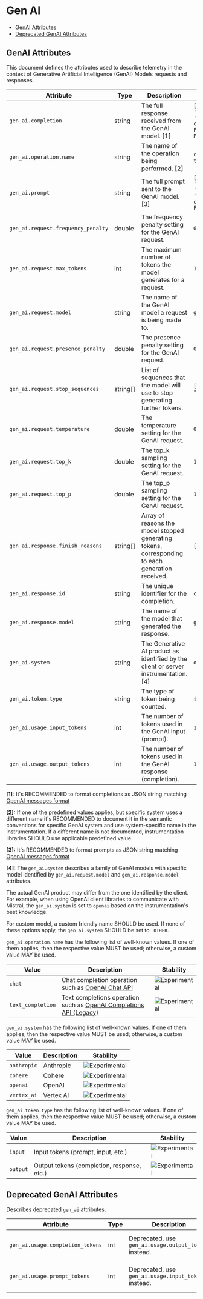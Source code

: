 <!--- Hugo front matter used to generate the website version of this page:
--->

<!-- NOTE: THIS FILE IS AUTOGENERATED. DO NOT EDIT BY HAND. -->
<!-- see templates/registry/markdown/attribute_namespace.md.j2 -->

# Gen AI

- [GenAI Attributes](#genai-attributes)
- [Deprecated GenAI Attributes](#deprecated-genai-attributes)

## GenAI Attributes

This document defines the attributes used to describe telemetry in the context of Generative Artificial Intelligence (GenAI) Models requests and responses.

| Attribute                          | Type     | Description                                                                                      | Examples                                                                | Stability                                                        |
| ---------------------------------- | -------- | ------------------------------------------------------------------------------------------------ | ----------------------------------------------------------------------- | ---------------------------------------------------------------- |
| `gen_ai.completion`                | string   | The full response received from the GenAI model. [1]                                             | `[{'role': 'assistant', 'content': 'The capital of France is Paris.'}]` | ![Experimental](https://img.shields.io/badge/-experimental-blue) |
| `gen_ai.operation.name`            | string   | The name of the operation being performed. [2]                                                   | `chat`; `text_completion`                                               | ![Experimental](https://img.shields.io/badge/-experimental-blue) |
| `gen_ai.prompt`                    | string   | The full prompt sent to the GenAI model. [3]                                                     | `[{'role': 'user', 'content': 'What is the capital of France?'}]`       | ![Experimental](https://img.shields.io/badge/-experimental-blue) |
| `gen_ai.request.frequency_penalty` | double   | The frequency penalty setting for the GenAI request.                                             | `0.1`                                                                   | ![Experimental](https://img.shields.io/badge/-experimental-blue) |
| `gen_ai.request.max_tokens`        | int      | The maximum number of tokens the model generates for a request.                                  | `100`                                                                   | ![Experimental](https://img.shields.io/badge/-experimental-blue) |
| `gen_ai.request.model`             | string   | The name of the GenAI model a request is being made to.                                          | `gpt-4`                                                                 | ![Experimental](https://img.shields.io/badge/-experimental-blue) |
| `gen_ai.request.presence_penalty`  | double   | The presence penalty setting for the GenAI request.                                              | `0.1`                                                                   | ![Experimental](https://img.shields.io/badge/-experimental-blue) |
| `gen_ai.request.stop_sequences`    | string[] | List of sequences that the model will use to stop generating further tokens.                     | `["forest", "lived"]`                                                   | ![Experimental](https://img.shields.io/badge/-experimental-blue) |
| `gen_ai.request.temperature`       | double   | The temperature setting for the GenAI request.                                                   | `0.0`                                                                   | ![Experimental](https://img.shields.io/badge/-experimental-blue) |
| `gen_ai.request.top_k`             | double   | The top_k sampling setting for the GenAI request.                                                | `1.0`                                                                   | ![Experimental](https://img.shields.io/badge/-experimental-blue) |
| `gen_ai.request.top_p`             | double   | The top_p sampling setting for the GenAI request.                                                | `1.0`                                                                   | ![Experimental](https://img.shields.io/badge/-experimental-blue) |
| `gen_ai.response.finish_reasons`   | string[] | Array of reasons the model stopped generating tokens, corresponding to each generation received. | `["stop"]`                                                              | ![Experimental](https://img.shields.io/badge/-experimental-blue) |
| `gen_ai.response.id`               | string   | The unique identifier for the completion.                                                        | `chatcmpl-123`                                                          | ![Experimental](https://img.shields.io/badge/-experimental-blue) |
| `gen_ai.response.model`            | string   | The name of the model that generated the response.                                               | `gpt-4-0613`                                                            | ![Experimental](https://img.shields.io/badge/-experimental-blue) |
| `gen_ai.system`                    | string   | The Generative AI product as identified by the client or server instrumentation. [4]             | `openai`                                                                | ![Experimental](https://img.shields.io/badge/-experimental-blue) |
| `gen_ai.token.type`                | string   | The type of token being counted.                                                                 | `input`; `output`                                                       | ![Experimental](https://img.shields.io/badge/-experimental-blue) |
| `gen_ai.usage.input_tokens`        | int      | The number of tokens used in the GenAI input (prompt).                                           | `100`                                                                   | ![Experimental](https://img.shields.io/badge/-experimental-blue) |
| `gen_ai.usage.output_tokens`       | int      | The number of tokens used in the GenAI response (completion).                                    | `180`                                                                   | ![Experimental](https://img.shields.io/badge/-experimental-blue) |

**[1]:** It's RECOMMENDED to format completions as JSON string matching [OpenAI messages format](https://platform.openai.com/docs/guides/text-generation)

**[2]:** If one of the predefined values applies, but specific system uses a different name it's RECOMMENDED to document it in the semantic conventions for specific GenAI system and use system-specific name in the instrumentation. If a different name is not documented, instrumentation libraries SHOULD use applicable predefined value.

**[3]:** It's RECOMMENDED to format prompts as JSON string matching [OpenAI messages format](https://platform.openai.com/docs/guides/text-generation)

**[4]:** The `gen_ai.system` describes a family of GenAI models with specific model identified
by `gen_ai.request.model` and `gen_ai.response.model` attributes.

The actual GenAI product may differ from the one identified by the client.
For example, when using OpenAI client libraries to communicate with Mistral, the `gen_ai.system`
is set to `openai` based on the instrumentation's best knowledge.

For custom model, a custom friendly name SHOULD be used.
If none of these options apply, the `gen_ai.system` SHOULD be set to `_OTHER`.

`gen_ai.operation.name` has the following list of well-known values. If one of them applies, then the respective value MUST be used; otherwise, a custom value MAY be used.

| Value             | Description                                                                                                                      | Stability                                                        |
| ----------------- | -------------------------------------------------------------------------------------------------------------------------------- | ---------------------------------------------------------------- |
| `chat`            | Chat completion operation such as [OpenAI Chat API](https://platform.openai.com/docs/api-reference/chat)                         | ![Experimental](https://img.shields.io/badge/-experimental-blue) |
| `text_completion` | Text completions operation such as [OpenAI Completions API (Legacy)](https://platform.openai.com/docs/api-reference/completions) | ![Experimental](https://img.shields.io/badge/-experimental-blue) |

`gen_ai.system` has the following list of well-known values. If one of them applies, then the respective value MUST be used; otherwise, a custom value MAY be used.

| Value       | Description | Stability                                                        |
| ----------- | ----------- | ---------------------------------------------------------------- |
| `anthropic` | Anthropic   | ![Experimental](https://img.shields.io/badge/-experimental-blue) |
| `cohere`    | Cohere      | ![Experimental](https://img.shields.io/badge/-experimental-blue) |
| `openai`    | OpenAI      | ![Experimental](https://img.shields.io/badge/-experimental-blue) |
| `vertex_ai` | Vertex AI   | ![Experimental](https://img.shields.io/badge/-experimental-blue) |

`gen_ai.token.type` has the following list of well-known values. If one of them applies, then the respective value MUST be used; otherwise, a custom value MAY be used.

| Value    | Description                                | Stability                                                        |
| -------- | ------------------------------------------ | ---------------------------------------------------------------- |
| `input`  | Input tokens (prompt, input, etc.)         | ![Experimental](https://img.shields.io/badge/-experimental-blue) |
| `output` | Output tokens (completion, response, etc.) | ![Experimental](https://img.shields.io/badge/-experimental-blue) |

## Deprecated GenAI Attributes

Describes deprecated `gen_ai` attributes.

| Attribute                        | Type | Description                                           | Examples | Stability                                                                                                          |
| -------------------------------- | ---- | ----------------------------------------------------- | -------- | ------------------------------------------------------------------------------------------------------------------ |
| `gen_ai.usage.completion_tokens` | int  | Deprecated, use `gen_ai.usage.output_tokens` instead. | `42`     | ![Deprecated](https://img.shields.io/badge/-deprecated-red)<br>Replaced by `gen_ai.usage.output_tokens` attribute. |
| `gen_ai.usage.prompt_tokens`     | int  | Deprecated, use `gen_ai.usage.input_tokens` instead.  | `42`     | ![Deprecated](https://img.shields.io/badge/-deprecated-red)<br>Replaced by `gen_ai.usage.input_tokens` attribute.  |
